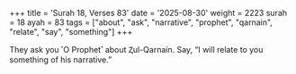+++
title = 'Surah 18, Verses 83'
date = '2025-08-30'
weight = 2223
surah = 18
ayah = 83
tags = ["about", "ask", "narrative", "prophet", "qarnain", "relate", "say", "something"]
+++

They ask you ˹O Prophet˺ about Ⱬul-Qarnain. Say, “I will relate to you something of his narrative.”